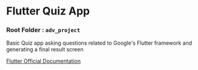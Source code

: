 # Flutter Quiz App

### Root Folder : `adv_project`

Basic Quiz app asking questions related to Google's Flutter framework and generating a final result screen

[Flutter Official Documentation](https://flutter.dev)
